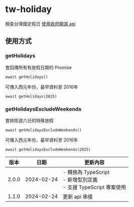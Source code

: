 # tw-holiday

檢查台灣國定假日
[使用政府開源 api](https://data.ntpc.gov.tw/datasets/308dcd75-6434-45bc-a95f-584da4fed251)

## 使用方式

### getHolidays

會回傳所有有放假日期的 Promise  

`
await getHolidays()
`  

可傳入西元年份，最早資料至 2016年

`
await getHolidays(2025)
`

### getHolidaysExcludeWeekends

會排除週六日的特殊放假  

`
await getHolidaysExcludeWeekends()
`

可傳入西元年份，最早資料至 2016年

`
await getHolidaysExcludeWeekends(2025)
`

| 版本 | 日期 | 更新內容 |
|------|------|----------|
| 2.0.0 | 2024-02-24 | - 轉換為 TypeScript<br>- 新增型別定義<br>- 支援 TypeScript 專案使用 |
| 1.1.0 | 2024-02-24 | 更新 api 串接 |


